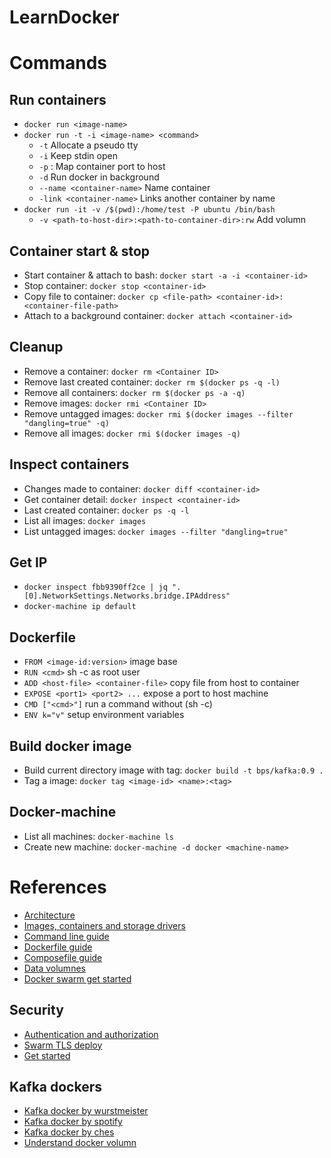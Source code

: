 LearnDocker
====================

# Commands

## Run containers

* `docker run <image-name>`
* `docker run -t -i <image-name> <command>`
	* `-t` Allocate a pseudo tty
	* `-i` Keep stdin open
	* `-p` <container-port>:<host-port> Map container port to host
	* `-d` Run docker in background
	* `--name <container-name>` Name container
	* `-link <container-name>` Links another container by name
* `docker run -it -v /$(pwd):/home/test -P ubuntu /bin/bash`
	* `-v <path-to-host-dir>:<path-to-container-dir>:rw` Add volumn

## Container start & stop

* Start container & attach to bash:	`docker start -a -i <container-id>`
* Stop container:					          `docker stop <container-id>`
* Copy file to container: 		    	`docker cp <file-path> <container-id>:<container-file-path>`
* Attach to a background container: `docker attach <container-id>`

## Cleanup

* Remove a container: 				    `docker rm <Container ID>`
* Remove last created container:	`docker rm $(docker ps -q -l)`
* Remove all containers: 			    `docker rm $(docker ps -a -q)`
* Remove images:				        	`docker rmi <Container ID>`
* Remove untagged images:			    `docker rmi $(docker images --filter "dangling=true" -q)`
* Remove all images: 			      	`docker rmi $(docker images -q)`

## Inspect containers

* Changes made to container:	`docker diff <container-id>`
* Get container detail:			  `docker inspect <container-id>`
* Last created container:		  `docker ps -q -l`
* List all images: 			    	`docker images`
* List untagged images:		  	`docker images --filter "dangling=true"`

## Get IP

* `docker inspect fbb9390ff2ce | jq ".[0].NetworkSettings.Networks.bridge.IPAddress"`
* `docker-machine ip default`

## Dockerfile
* `FROM <image-id:version>`		      	image base
* `RUN <cmd>`							            sh -c <cmd> as root user
* `ADD <host-file> <container-file>`	copy file from host to container
* `EXPOSE <port1> <port2> ...`		    expose a port to host machine
* `CMD ["<cmd>"]`					          	run a command without (sh -c)
* `ENV k="v"`							            setup environment variables

## Build docker image

* Build current directory image with tag:	`docker build -t bps/kafka:0.9 .`
* Tag a image:							            	`docker tag <image-id> <name>:<tag>`

## Docker-machine

* List all machines:  `docker-machine ls`
* Create new machine: `docker-machine -d docker <machine-name>`


# References

* [Architecture](https://docs.docker.com/v1.8/introduction/understanding-docker/)
* [Images, containers and storage drivers](https://docs.docker.com/engine/userguide/storagedriver/imagesandcontainers/)
* [Command line guide](https://docs.docker.com/engine/reference/commandline/	)
* [Dockerfile guide](https://docs.docker.com/engine/reference/builder/)
* [Composefile guide](https://docs.docker.com/compose/compose-file/)
* [Data volumnes](https://docs.docker.com/engine/tutorials/dockervolumes/)
* [Docker swarm get started](https://docs.docker.com/swarm/install-w-machine/)

## Security

* [Authentication and authorization](https://docs.docker.com/engine/extend/plugins_authorization/)
* [Swarm TLS deploy](https://docs.docker.com/swarm/configure-tls/)
* [Get started](https://serversforhackers.com/getting-started-with-docker)

## Kafka dockers

* [Kafka docker by wurstmeister](https://github.com/wurstmeister/kafka-docker)
* [Kafka docker by spotify](https://github.com/spotify/docker-kafka)
* [Kafka docker by ches](https://github.com/ches/docker-kafka/blob/master/start.sh)
* [Understand docker volumn](http://container-solutions.com/understanding-volumes-docker/)

